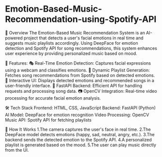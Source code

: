 # Emotion-Based-Music-Recommendation-using-Spotify-API
📌 Overview
The Emotion-Based Music Recommendation System is an AI-powered project that detects a user's facial emotions in real time and suggests music playlists accordingly. Using DeepFace for emotion detection and   Spotify API for song recommendations, this system enhances user experience by providing personalized music based on mood.

🚀 Features:
    🎭 Real-Time Emotion Detection: Captures facial expressions using a webcam and classifies emotions.
    🎵 Dynamic Playlist Generation: Fetches song recommendations from Spotify based on detected emotions.
    🎨 Interactive UI: Displays detected emotions and recommended songs in a user-friendly interface.
    🔗 FastAPI Backend: Efficient API for handling requests and processing song data.
    📷 OpenCV Integration: Real-time video processing for accurate facial emotion analysis.

🛠️ Tech Stack
    Frontend: HTML, CSS, JavaScript
    Backend: FastAPI (Python)
    AI Model: DeepFace for emotion recognition
    Video Processing: OpenCV
    Music API: Spotify API for fetching playlists

🎯 How It Works
    1.The camera captures the user's face in real time.
    2.The DeepFace model detects emotions (happy, sad, neutral, angry, etc.).
    3.The backend sends the detected emotion to the Spotify API.
    4.A personalized playlist is generated based on the mood.
    5.The user can play music directly from the UI.
